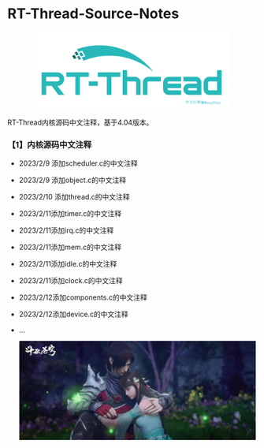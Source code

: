 # RT-Thread-Source-Notes
<p align="center">
<img src="figure/logo.png" width="80%" >
</p>

RT-Thread内核源码中文注释，基于4.04版本。

### 【1】内核源码中文注释

- 2023/2/9 添加scheduler.c的中文注释

- 2023/2/9 添加object.c的中文注释

- 2023/2/10 添加thread.c的中文注释

- 2023/2/11添加timer.c的中文注释

- 2023/2/11添加irq.c的中文注释

- 2023/2/11添加mem.c的中文注释

- 2023/2/11添加idle.c的中文注释

- 2023/2/11添加clock.c的中文注释

- 2023/2/12添加components.c的中文注释

- 2023/2/12添加device.c的中文注释

- ...

  ![](figure/end.jpg)



